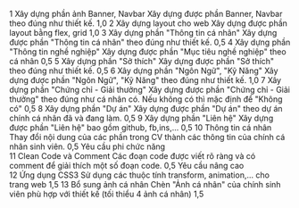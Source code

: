1	Xây dựng phần ảnh Banner, Navbar	Xây dựng được phần Banner, Navbar theo đúng như thiết kế.	1,0
2	Xây dựng layout cho web	Xây dựng được phần layout bằng flex, grid	1,0
3	Xây dựng phần "Thông tin cá nhân"	Xây dựng được phần "Thông tin cá nhân" theo đúng như thiết kế.	0,5
4	Xây dựng phần "Thông tin nghề nghiệp"	Xây dựng được phần "Mục tiêu nghề nghiệp" theo cá nhân	0,5
5	Xây dựng phần "Sở thích"	Xây dựng được phần "Sở thích" theo đúng như thiết kế.	0,5
6	Xây dựng phần "Ngôn Ngữ", "Kỹ Năng"	Xây dựng được phần "Ngôn Ngữ", "Kỹ Năng" theo đúng như thiết kế.	1,0
7	Xây dựng phần "Chứng chỉ - Giải thưởng"	Xây dựng được phần "Chứng chỉ - Giải thưởng" theo đúng như cá nhân có. Nếu không có thì mặc định để "Không có"	0,5
8	Xây dựng phần "Dự án"	Xây dựng được phần "Dự án" theo dự án chính cá nhân đã và đang làm.	0,5
9	Xây dựng phần "Liên hệ"	Xây dựng được phần "Liên hệ" bao gồm github, fb,ins,...	0,5
10	Thông tin cá nhân	Thay đổi nội dung của các phần trong CV thành các thông tin của chính cá nhân sinh viên.	0,5
Yêu cầu phi chức năng			
11	Clean Code và Comment	Các đoạn code được viết rõ ràng và có comment để giải thích một số đoạn code.	0,5
Yêu cầu nâng cao			
12	Ứng dụng CSS3	Sử dụng các thuộc tính transform, animation,... cho trang web	1,5
13	Bổ sung ảnh cá nhân	Chèn "Ảnh cá nhân" của chính sinh viên phù hợp với thiết kế (tối thiểu 4 ảnh cá nhân)	1,5